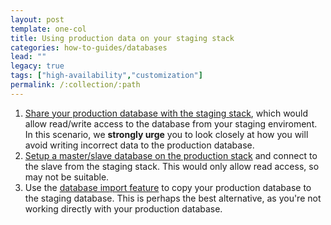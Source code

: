 ```yaml
---
layout: post
template: one-col
title: Using production data on your staging stack
categories: how-to-guides/databases
lead: ""
legacy: true
tags: ["high-availability","customization"]
permalink: /:collection/:path
---
```



1.  [Share your production database with the staging stack](/legacy_docker/how-to-guides/databases/shells/sharing-db.html), which would allow read/write access to the database from your staging enviroment. In this scenario, we **strongly urge** you to look closely at how you will avoid writing incorrect data to the production database.
2.  [Setup a master/slave database on the production stack](/rails/tutorials/database-replication.html) and connect to the slave from the staging stack. This would only allow read access, so may not be suitable.
3.  Use the [database import feature](/legacy_docker/how-to-guides/databases/shells/sharing-db.html) to copy your production database to the staging database. This is perhaps the best alternative, as you're not working directly with your production database.
